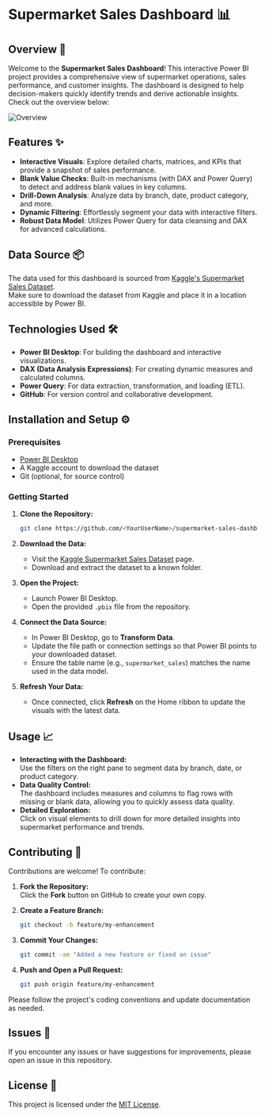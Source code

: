 # Supermarket Sales Dashboard 📊

## Overview 🚀

Welcome to the **Supermarket Sales Dashboard**! This interactive Power BI project provides a comprehensive view of supermarket operations, sales performance, and customer insights. The dashboard is designed to help decision-makers quickly identify trends and derive actionable insights. Check out the overview below:

![Overview](https://github.com/omar038/SupermarketSalesDashboard/blob/main/overview/Supermarket_Sales_Dashboard.gif)

## Features ✨

- **Interactive Visuals**: Explore detailed charts, matrices, and KPIs that provide a snapshot of sales performance.
- **Blank Value Checks**: Built-in mechanisms (with DAX and Power Query) to detect and address blank values in key columns.
- **Drill-Down Analysis**: Analyze data by branch, date, product category, and more.
- **Dynamic Filtering**: Effortlessly segment your data with interactive filters.
- **Robust Data Model**: Utilizes Power Query for data cleansing and DAX for advanced calculations.

## Data Source 📦

The data used for this dashboard is sourced from [Kaggle's Supermarket Sales Dataset](https://www.kaggle.com/datasets/markmedhat/supermarket-sales/data).  
Make sure to download the dataset from Kaggle and place it in a location accessible by Power BI.

## Technologies Used 🛠

- **Power BI Desktop**: For building the dashboard and interactive visualizations.
- **DAX (Data Analysis Expressions)**: For creating dynamic measures and calculated columns.
- **Power Query**: For data extraction, transformation, and loading (ETL).
- **GitHub**: For version control and collaborative development.

## Installation and Setup ⚙️

### Prerequisites

- [Power BI Desktop](https://powerbi.microsoft.com/desktop/)
- A Kaggle account to download the dataset
- Git (optional, for source control)

### Getting Started

1. **Clone the Repository:**

    ```bash
    git clone https://github.com/<YourUserName>/supermarket-sales-dashboard.git
    ```

2. **Download the Data:**

   - Visit the [Kaggle Supermarket Sales Dataset](https://www.kaggle.com/datasets/markmedhat/supermarket-sales/data) page.
   - Download and extract the dataset to a known folder.

3. **Open the Project:**

   - Launch Power BI Desktop.
   - Open the provided `.pbix` file from the repository.

4. **Connect the Data Source:**

   - In Power BI Desktop, go to **Transform Data**.
   - Update the file path or connection settings so that Power BI points to your downloaded dataset.
   - Ensure the table name (e.g., `supermarket_sales`) matches the name used in the data model.

5. **Refresh Your Data:**

   - Once connected, click **Refresh** on the Home ribbon to update the visuals with the latest data.

## Usage 📈

- **Interacting with the Dashboard:**  
  Use the filters on the right pane to segment data by branch, date, or product category.
- **Data Quality Control:**  
  The dashboard includes measures and columns to flag rows with missing or blank data, allowing you to quickly assess data quality.
- **Detailed Exploration:**  
  Click on visual elements to drill down for more detailed insights into supermarket performance and trends.

## Contributing 🤝

Contributions are welcome! To contribute:

1. **Fork the Repository:**  
   Click the **Fork** button on GitHub to create your own copy.

2. **Create a Feature Branch:**

    ```bash
    git checkout -b feature/my-enhancement
    ```
    
3. **Commit Your Changes:**

    ```bash
    git commit -am "Added a new feature or fixed an issue"
    ```
    
4. **Push and Open a Pull Request:**

    ```bash
    git push origin feature/my-enhancement
    ```

Please follow the project's coding conventions and update documentation as needed.

## Issues 🐞

If you encounter any issues or have suggestions for improvements, please open an issue in this repository.

## License 📜

This project is licensed under the [MIT License](LICENSE).
